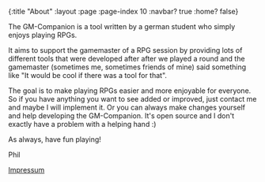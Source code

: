 {:title      "About"
 :layout     :page
 :page-index 10
 :navbar?    true
 :home?      false}

The GM-Companion is a tool written by a german student who simply enjoys playing RPGs.

It aims to support the gamemaster of a RPG session by providing lots of different tools that were developed after after we played a round and the gamemaster (sometimes me, sometimes friends of mine) said something like "It would be cool if there was a tool for that".

The goal is to make playing RPGs easier and more enjoyable for everyone. So if you have anything you want to see added or improved, just contact me and maybe I will implement it.  Or you can always make changes yourself and help developing the GM-Companion. It's open source and I don't exactly have a problem with a helping hand :)

As always, have fun playing!  

Phil




[Impressum](https://gm-companion.github.io/pages/impressum/)
